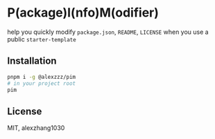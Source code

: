 # P(ackage)I(nfo)M(odifier) 

help you quickly modify `package.json`, `README`, `LICENSE` when you use a public `starter-template`

## Installation

```bash
pnpm i -g @alexzzz/pim
# in your project root
pim
```

## License 

MIT, alexzhang1030